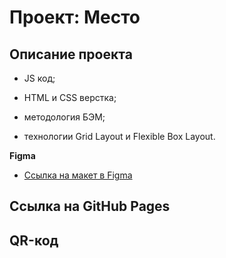 # Проект: Место

## **Описание проекта**

- JS код;

- HTML и СSS верстка;

- методология БЭМ;

- технологии Grid Layout и Flexible Box Layout.

**Figma**

* [Ссылка на макет в Figma](https://www.figma.com/file/2cn9N9jSkmxD84oJik7xL7/JavaScript.-Sprint-4?node-id=0%3A1)


## **Ссылка на GitHub Pages**



## **QR-код**

